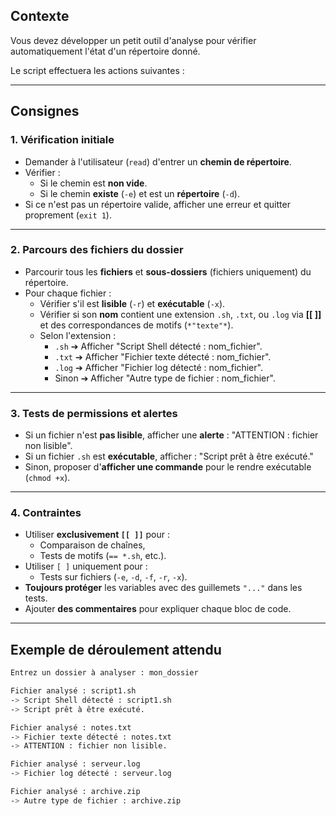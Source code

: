 ## Contexte

Vous devez développer un petit outil d'analyse pour vérifier automatiquement l'état d'un répertoire donné.

Le script effectuera les actions suivantes :

---

## Consignes

### 1. Vérification initiale

- Demander à l'utilisateur (`read`) d'entrer un **chemin de répertoire**.
- Vérifier :
  - Si le chemin est **non vide**.
  - Si le chemin **existe** (`-e`) et est un **répertoire** (`-d`).
- Si ce n'est pas un répertoire valide, afficher une erreur et quitter proprement (`exit 1`).

---

### 2. Parcours des fichiers du dossier

- Parcourir tous les **fichiers** et **sous-dossiers** (fichiers uniquement) du répertoire.
- Pour chaque fichier :
  - Vérifier s'il est **lisible** (`-r`) et **exécutable** (`-x`).
  - Vérifier si son **nom** contient une extension `.sh`, `.txt`, ou `.log` via **[[ ]]** et des correspondances de motifs (`*"texte"*`).
  - Selon l'extension :
    - `.sh` ➔ Afficher "Script Shell détecté : nom_fichier".
    - `.txt` ➔ Afficher "Fichier texte détecté : nom_fichier".
    - `.log` ➔ Afficher "Fichier log détecté : nom_fichier".
    - Sinon ➔ Afficher "Autre type de fichier : nom_fichier".

---

### 3. Tests de permissions et alertes

- Si un fichier n'est **pas lisible**, afficher une **alerte** : "ATTENTION : fichier non lisible".
- Si un fichier `.sh` est **exécutable**, afficher : "Script prêt à être exécuté."
- Sinon, proposer d'**afficher une commande** pour le rendre exécutable (`chmod +x`).

---

### 4. Contraintes

- Utiliser **exclusivement `[[ ]]`** pour :
  - Comparaison de chaînes,
  - Tests de motifs (`== *.sh`, etc.).
- Utiliser `[ ]` uniquement pour :
  - Tests sur fichiers (`-e`, `-d`, `-f`, `-r`, `-x`).
- **Toujours protéger** les variables avec des guillemets `"..."` dans les tests.
- Ajouter **des commentaires** pour expliquer chaque bloc de code.

---

## Exemple de déroulement attendu

```bash
Entrez un dossier à analyser : mon_dossier

Fichier analysé : script1.sh
-> Script Shell détecté : script1.sh
-> Script prêt à être exécuté.

Fichier analysé : notes.txt
-> Fichier texte détecté : notes.txt
-> ATTENTION : fichier non lisible.

Fichier analysé : serveur.log
-> Fichier log détecté : serveur.log

Fichier analysé : archive.zip
-> Autre type de fichier : archive.zip